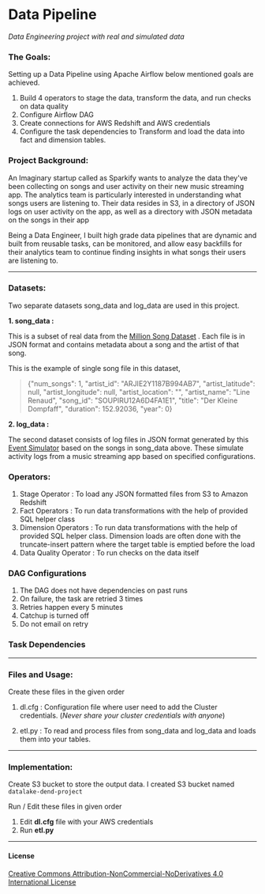 # Data Pipeline

_Data Engineering project with real and simulated data_

### The Goals:

Setting up a Data Pipeline using Apache Airflow below mentioned goals are achieved.
1. Build 4 operators to stage the data, transform the data, and run checks on data quality
2. Configure Airflow DAG
3. Create connections for AWS Redshift and AWS credentials
4. Configure the task dependencies to Transform and load the data into fact and dimension tables.

### Project Background:

An Imaginary startup called as Sparkify wants to analyze the data they've been collecting on songs and user activity on their new music streaming app. 
The analytics team is particularly interested in understanding what songs users are listening to. 
Their data resides in S3, in a directory of JSON logs on user activity on the app, as well as a directory with JSON metadata on the songs in their app

Being a Data Engineer, I built high grade data pipelines that are dynamic and built from reusable tasks, can be monitored, and allow easy backfills for their analytics team to continue finding insights in what songs their users are listening to.

------------------------------------------------------

### Datasets:

Two separate datasets song_data and log_data are used in this project.

**1. song_data :**

This is a subset of real data from the [Million Song Dataset](http://millionsongdataset.com/) . Each file is in JSON format and contains metadata about a song and the artist of that song.

This is the example of single song file in this dataset,

>{"num_songs": 1, "artist_id": "ARJIE2Y1187B994AB7", "artist_latitude": null, "artist_longitude": null, "artist_location": "", "artist_name": "Line Renaud", "song_id": "SOUPIRU12A6D4FA1E1", "title": "Der Kleine Dompfaff", "duration": 152.92036, "year": 0}

**2. log_data :**

The second dataset consists of log files in JSON format generated by this [Event Simulator](https://github.com/Interana/eventsim) based on the songs in song_data above. These simulate activity logs from a music streaming app based on specified configurations.

### Operators:

1. Stage Operator : To load any JSON formatted files from S3 to Amazon Redshift
2. Fact Operators : To run data transformations with the help of provided SQL helper class
3. Dimension Operators : To run data transformations with the help of provided SQL helper class. Dimension loads are often done with the truncate-insert pattern where the target table is emptied before the load
4. Data Quality Operator : To run checks on the data itself

### DAG Configurations

1. The DAG does not have dependencies on past runs
2. On failure, the task are retried 3 times
3. Retries happen every 5 minutes
4. Catchup is turned off
5. Do not email on retry

### Task Dependencies




--------------------------------------------------

### Files and Usage:

Create these files in the given order

1. dl.cfg : Configuration file where user need to add the Cluster credentials. (_Never share your cluster credentials with anyone_)

2. etl.py : To read and process files from song_data and log_data and loads them into your tables. 

-----------------------------------------------------

### Implementation:

Create S3 bucket to store the output data. I created S3 bucket named <code>datalake-dend-project</code>


Run / Edit these files in given order

1. Edit **dl.cfg** file with your AWS credentials
2. Run **etl.py**


------------------------------------------------------

#### License

[Creative Commons Attribution-NonCommercial-NoDerivatives 4.0 International License](https://creativecommons.org/licenses/by-nc-nd/4.0/)
